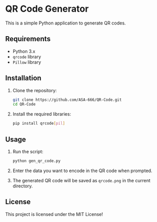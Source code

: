 # QR Code Generator

This is a simple Python application to generate QR codes.

## Requirements

- Python 3.x
- `qrcode` library
- `Pillow` library

## Installation

1. Clone the repository:
    ```sh
    git clone https://github.com/ASA-666/QR-Code.git
    cd QR-Code
    ```

2. Install the required libraries:
    ```sh
    pip install qrcode[pil]
    ```

## Usage

1. Run the script:
    ```sh
    python gen_qr_code.py
    ```

2. Enter the data you want to encode in the QR code when prompted.

3. The generated QR code will be saved as `qrcode.png` in the current directory.


## License

This project is licensed under the MIT License!